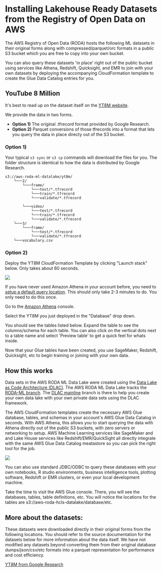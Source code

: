 # Installing Lakehouse Ready Datasets from the  Registry of Open Data on AWS

The AWS Registry of Open Data (RODA) hosts the following ML datasets in their original forms along with compressed/parquet/orc formats in a public S3 bucket which you are free to copy into your own bucket.

You can also query these datasets 'in place' right out of the public bucket using services like Athena, Redshift, Quicksight, and EMR to join with your own datasets by deploying the accompanying CloudFormation template to create the Glue Data Catalog entries for you.
 
## YouTube 8 Million

It's best to read up on the dataset itself on the [YT8M website](https://research.google.com/youtube8m/index.html). 

We provide the data in two forms. 

- **Option 1)** The original .tfrecord format provided by Google Research.
- **Option 2)** Parquet conversions of those tfrecords into a format that lets you query the data in place directy out of the S3 bucket.

### Option 1)

Your typical `s3 sync` or `s3 cp` commands will download the files for you. The folder structure is identical to how the data is distributed by Google Research.

```
s3://aws-roda-ml-datalake/yt8m/
    └───2/
        └───frame/
            └───test/*.tfrecord
            └───train/*.tfrecord
            └───validate/*.tfrecord
            
        └───video/
            └───test/*.tfrecord
            └───train/*.tfrecord
            └───validate/*.tfrecord
    └───3/ 
        └───frame/
            └───test/*.tfrecord
            └───validate/*.tfrecord
    └───vocabulary.csv

```

### Option 2)

Deploy the YT8M CloudFormation Template by clicking "Launch stack" below. Only takes about 60 seconds.

[![](https://s3.amazonaws.com/cloudformation-examples/cloudformation-launch-stack.png)](https://us-west-2.console.aws.amazon.com/cloudformation/home?region=us-west-2#/stacks/quickcreate?templateUrl=https://aws-roda-ml-datalake.s3.us-west-2.amazonaws.com/YT8MRodaTemplate.RodaTemplate.json&stackName=YT8M-RODA) 

If you have never used Amazon Athena in your account before, you need to [setup a default query location](https://docs.aws.amazon.com/athena/latest/ug/querying.html#query-results-specify-location-console). This should only take 2-3 minutes to do. You only need to do this once. 

Go to the [Amazon Athena](https://console.aws.amazon.com/athena/home?force#query) console.

Select the YT8M you just deployed in the "Database" drop down.

You should see the tables listed below. Expand the table to see the columns/schema for each table. You can also click on the vertical dots next to a table name and select 'Preview table' to get a quick feel for whats inside.

Now that your Glue tables have been created, you use SageMaker, Redshift, Quicksight, etc to begin training or joining with your own data. 


## How this works


Data sets in the AWS RODA ML Data Lake were created using the [Data Lake as Code Architecture (DLAC)](https://github.com/aws-samples/data-lake-as-code). The AWS RODA ML Data Lake tracks the [RODA-ML branch](https://github.com/aws-samples/data-lake-as-code/tree/roda-ml). The [DLAC mainline](https://github.com/aws-samples/data-lake-as-code/tree/mainline) branch is there to help you create your own data lake with your own private data sets using the DLAC framework.

The AWS CloudFormation templates create the necessary AWS Glue database, tables, and schemas in your account's AWS Glue Data Catalog in seconds. With AWS Athena, this allows you to start querying the data with Athena directly out of the public S3 buckets, with zero servers or networking to setup. AWS Machine Learning services like SageMaker and and Lake House services like Redshift/EMR/QuickSight all directly integrate with the same AWS Glue Data Catalog meatastore so you can pick the right tool for the job.

![](https://raw.githubusercontent.com/aws-samples/data-lake-as-code/roda/docs/HowLakeHouseReadyDatasetsWork.png)

You can also use standard JDBC/ODBC to query these databases with your own notebooks, R studio environments, business intelligence tools, plotting software, Redshift or EMR clusters, or even your local development machine. 



Take the time to visit the AWS Glue console. There, you will see the databases, tables, table definitions, etc. You will notice the locations for the tables are s3://aws-roda-hcls-datalake/database/etc. 

## More about the datasets:

These datasets were downloaded directly in their original forms from the following locations. You should refer to the source documentation for the datasets below for more information about the data itself. We have not modified any datasets beyond converting them from their original database dumps/json/csv/etc formats into a parquet representation for performance and cost efficiency. 

[YT8M from Google Research](https://research.google.com/youtube8m/index.html)

